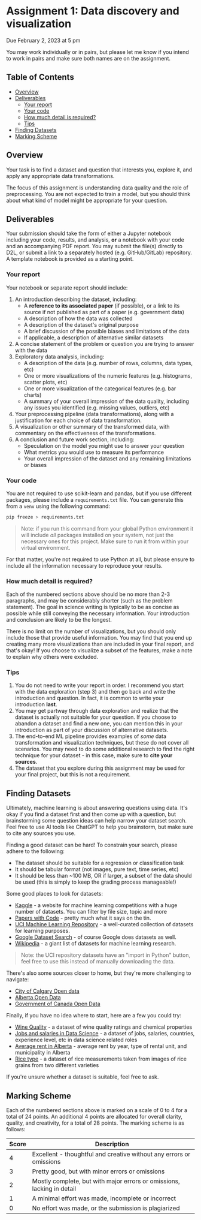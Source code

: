 # Assignment 1: Data discovery and visualization
Due February 2, 2023 at 5 pm

You may work individually or in pairs, but please let me know if you intend to work in pairs and make sure both names are on the assignment.

## Table of Contents <!-- omit in toc -->
- [Overview](#overview)
- [Deliverables](#deliverables)
    - [Your report](#your-report)
    - [Your code](#your-code)
    - [How much detail is required?](#how-much-detail-is-required)
    - [Tips](#tips)
- [Finding Datasets](#finding-datasets)
- [Marking Scheme](#marking-scheme)

## Overview
Your task is to find a dataset and question that interests you, explore it, and apply any appropriate data transformations.

The focus of this assignment is understanding data quality and the role of preprocessing. You are not expected to train a model, but you should think about what kind of model might be appropriate for your question.

## Deliverables
Your submission should take the form of either a Jupyter notebook including your code, results, and analysis, **or** a notebook with your code and an accompanying PDF report. You may submit the file(s) directly to D2L, or submit a link to a separately hosted (e.g. GitHub/GitLab) repository. A template notebook is provided as a starting point.

### Your report
Your notebook or separate report should include:
1. An introduction describing the dataset, including:
    -  A **reference to its associated paper** (if possible), or a link to its source if not published as part of a paper (e.g. government data)
    -  A description of how the data was collected
    -  A description of the dataset's original purpose
    -  A brief discussion of the possible biases and limitations of the data
    -  If applicable, a description of alternative similar datasets
2. A concise statement of the problem or question you are trying to answer with the data
3. Exploratory data analysis, including:
    - A description of the data (e.g. number of rows, columns, data types, etc)
    - One or more visualizations of the numeric features (e.g. histograms, scatter plots, etc)
    - One or more visualization of the categorical features (e.g. bar charts)
    - A summary of your overall impression of the data quality, including any issues you identified (e.g. missing values, outliers, etc)
4. Your preprocessing pipeline (data transformations), along with a justification for each choice of data transformation.
5. A visualization or other summary of the transformed data, with commentary on the effectiveness of the transformations.
6. A conclusion and future work section, including:
   - Speculation on the model you might use to answer your question
   - What metrics you would use to measure its performance
   - Your overall impression of the dataset and any remaining limitations or biases

### Your code
You are not required to use scikit-learn and pandas, but if you use different packages, please include a `requirements.txt` file. You can generate this from a `venv` using the following command:

```bash
pip freeze > requirements.txt
```

> Note: if you run this command from your global Python environment it will include *all* packages installed on your system, not just the necessary ones for this project. Make sure to run it from within your virtual environment.

For that matter, you're not required to use Python at all, but please ensure to include all the information necessary to reproduce your results.

### How much detail is required?
Each of the numbered sections above should be no more than 2-3 paragraphs, and may be considerably shorter (such as the problem statement). The goal in science writing is typically to be as concise as possible while still conveying the necessary information. Your introduction and conclusion are likely to be the longest.

There is no limit on the number of visualizations, but you should only include those that provide useful information. You may find that you end up creating many more visualizations than are included in your final report, and that's okay! If you choose to visualize a subset of the features, make a note to explain why others were excluded.

### Tips
1. You do not need to write your report in order. I recommend you start with the data exploration (step 3) and then go back and write the introduction and question. In fact, it is common to write your introduction **last**.
2. You may get partway through data exploration and realize that the dataset is actually not suitable for your question. If you choose to abandon a dataset and find a new one, you can mention this in your introduction as part of your discussion of alternative datasets.
3. The end-to-end ML pipeline provides examples of *some* data transformation and visualization techniques, but these do not cover all scenarios. You may need to do some additional research to find the right technique for your dataset - in this case, make sure to **cite your sources**.
4. The dataset that you explore during this assignment may be used for your final project, but this is not a requirement. 

## Finding Datasets
Ultimately, machine learning is about answering questions using data. It's okay if you find a dataset first and then come up with a question, but brainstorming some question ideas can help narrow your dataset search. Feel free to use AI tools like ChatGPT to help you brainstorm, but make sure to cite any sources you use.

Finding a good dataset can be hard! To constrain your search, please adhere to the following:
- The dataset should be suitable for a regression or classification task
- It should be tabular format (not images, pure text, time series, etc)
- It should be less than ~100 MB, OR if larger, a subset of the data should be used (this is simply to keep the grading process manageable!)

Some good places to look for datasets:
- [Kaggle](https://www.kaggle.com/datasets) - a website for machine learning competitions with a huge number of datasets. You can filter by file size, topic and more
- [Papers with Code](https://paperswithcode.com/datasets) - pretty much what it says on the tin.
- [UCI Machine Learning Repository](https://archive.ics.uci.edu/datasets) - a well-curated collection of datasets for learning purposes.
- [Google Dataset Search](https://datasetsearch.research.google.com/) - of course Google does datasets as well.
- [Wikipedia](https://en.wikipedia.org/wiki/List_of_datasets_for_machine-learning_research) - a giant list of datasets for machine learning research.
> Note: the UCI repository datasets have an "import in Python" button, feel free to use this instead of manually downloading the data.

There's also some sources closer to home, but they're more challenging to navigate:
- [City of Calgary Open data](https://data.calgary.ca/)
- [Alberta Open Data](https://open.alberta.ca/opendata)
- [Government of Canada Open Data](https://open.canada.ca/en/open-data)

Finally, if you have no idea where to start, here are a few you could try:
- [Wine Quality](https://archive.ics.uci.edu/dataset/186/wine+quality) - a dataset of wine quality ratings and chemical properties
- [Jobs and salaries in Data Science](https://www.kaggle.com/datasets/hummaamqaasim/jobs-in-data/data) - a dataset of jobs, salaries, countries, experience level, etc in data science related roles
- [Average rent in Alberta](https://open.alberta.ca/opendata/average-rents-by-municipality) - average rent by year, type of rental unit, and municipality in Alberta
- [Rice type](https://archive.ics.uci.edu/dataset/545/rice+cammeo+and+osmancik) - a dataset of rice measurements taken from images of rice grains from two different varieties

If you're unsure whether a dataset is suitable, feel free to ask.

## Marking Scheme

Each of the numbered sections above is marked on a scale of 0 to 4 for a total of 24 points. An additional 4 points are allocated for overall clarity, quality, and creativity, for a total of 28 points. The marking scheme is as follows:

| Score | Description                                                            |
| ----- | ---------------------------------------------------------------------- |
| 4     | Excellent - thoughtful and creative without any errors or omissions    |
| 3     | Pretty good, but with minor errors or omissions                        |
| 2     | Mostly complete, but with major errors or omissions, lacking in detail |
| 1     | A minimal effort was made, incomplete or incorrect                     |
| 0     | No effort was made, or the submission is plagiarized                   |
